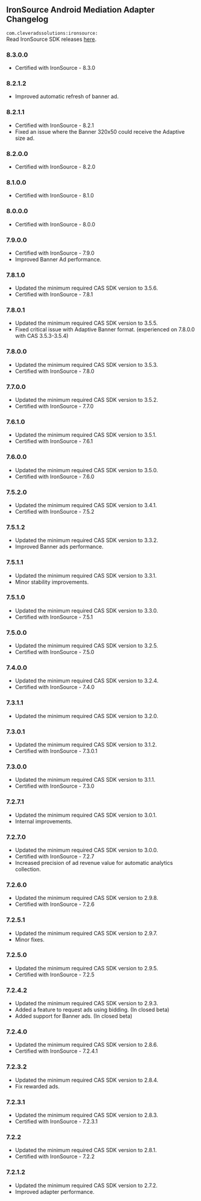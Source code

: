 ## IronSource Android Mediation Adapter Changelog
`com.cleveradssolutions:ironsource:`  
Read IronSource SDK releases [here](https://developers.ironsrc.com/ironsource-mobile/android/sdk-change-log/).

### 8.3.0.0
- Certified with IronSource - 8.3.0

### 8.2.1.2
- Improved automatic refresh of banner ad.

### 8.2.1.1
- Certified with IronSource - 8.2.1
- Fixed an issue where the Banner 320x50 could receive the Adaptive size ad.

### 8.2.0.0
- Certified with IronSource - 8.2.0

### 8.1.0.0
- Certified with IronSource - 8.1.0

### 8.0.0.0
- Certified with IronSource - 8.0.0

### 7.9.0.0
- Certified with IronSource - 7.9.0
- Improved Banner Ad performance.

### 7.8.1.0
- Updated the minimum required CAS SDK version to 3.5.6.
- Certified with IronSource - 7.8.1

### 7.8.0.1
- Updated the minimum required CAS SDK version to 3.5.5.
- Fixed critical issue with Adaptive Banner format. (experienced on 7.8.0.0 with CAS 3.5.3-3.5.4)

### 7.8.0.0
- Updated the minimum required CAS SDK version to 3.5.3.
- Certified with IronSource - 7.8.0

### 7.7.0.0
- Updated the minimum required CAS SDK version to 3.5.2.
- Certified with IronSource - 7.7.0

### 7.6.1.0
- Updated the minimum required CAS SDK version to 3.5.1.
- Certified with IronSource - 7.6.1

### 7.6.0.0
- Updated the minimum required CAS SDK version to 3.5.0.
- Certified with IronSource - 7.6.0

### 7.5.2.0
- Updated the minimum required CAS SDK version to 3.4.1.
- Certified with IronSource - 7.5.2

### 7.5.1.2
- Updated the minimum required CAS SDK version to 3.3.2.
- Improved Banner ads performance.

### 7.5.1.1
- Updated the minimum required CAS SDK version to 3.3.1.
- Minor stability improvements.

### 7.5.1.0
- Updated the minimum required CAS SDK version to 3.3.0.
- Certified with IronSource - 7.5.1

### 7.5.0.0
- Updated the minimum required CAS SDK version to 3.2.5.
- Certified with IronSource - 7.5.0

### 7.4.0.0
- Updated the minimum required CAS SDK version to 3.2.4.
- Certified with IronSource - 7.4.0

### 7.3.1.1
- Updated the minimum required CAS SDK version to 3.2.0.

### 7.3.0.1
- Updated the minimum required CAS SDK version to 3.1.2.
- Certified with IronSource - 7.3.0.1

### 7.3.0.0
- Updated the minimum required CAS SDK version to 3.1.1.
- Certified with IronSource - 7.3.0

### 7.2.7.1
- Updated the minimum required CAS SDK version to 3.0.1.
- Internal improvements.

### 7.2.7.0
- Updated the minimum required CAS SDK version to 3.0.0.
- Certified with IronSource - 7.2.7
- Increased precision of ad revenue value for automatic analytics collection.

### 7.2.6.0
- Updated the minimum required CAS SDK version to 2.9.8.
- Certified with IronSource - 7.2.6

### 7.2.5.1
- Updated the minimum required CAS SDK version to 2.9.7.
- Minor fixes.

### 7.2.5.0
- Updated the minimum required CAS SDK version to 2.9.5.
- Certified with IronSource - 7.2.5

### 7.2.4.2
- Updated the minimum required CAS SDK version to 2.9.3.
- Added a feature to request ads using bidding. (In closed beta)
- Added support for Banner ads. (In closed beta)

### 7.2.4.0
- Updated the minimum required CAS SDK version to 2.8.6.
- Certified with IronSource - 7.2.4.1

### 7.2.3.2
- Updated the minimum required CAS SDK version to 2.8.4.
- Fix rewarded ads.

### 7.2.3.1
- Updated the minimum required CAS SDK version to 2.8.3.
- Certified with IronSource - 7.2.3.1

### 7.2.2
- Updated the minimum required CAS SDK version to 2.8.1.
- Certified with IronSource - 7.2.2

### 7.2.1.2
- Updated the minimum required CAS SDK version to 2.7.2.
- Improved adapter performance.
